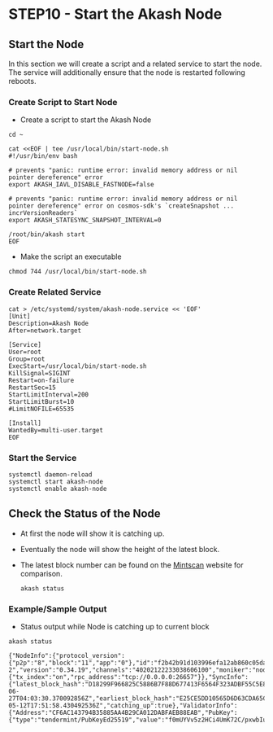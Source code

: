 # STEP10 - Start the Akash Node



## Start the Node

In this section we will create a script and a related service to start the node.  The service will additionally ensure that the node is restarted following reboots.

### Create Script to Start Node

* Create a script to start the Akash Node

```
cd ~

cat <<EOF | tee /usr/local/bin/start-node.sh
#!/usr/bin/env bash

# prevents "panic: runtime error: invalid memory address or nil pointer dereference" error
export AKASH_IAVL_DISABLE_FASTNODE=false

# prevents "panic: runtime error: invalid memory address or nil pointer dereference" error on cosmos-sdk's `createSnapshot ... incrVersionReaders`
export AKASH_STATESYNC_SNAPSHOT_INTERVAL=0

/root/bin/akash start
EOF
```

* Make the script an executable

```
chmod 744 /usr/local/bin/start-node.sh
```

### Create Related Service

```
cat > /etc/systemd/system/akash-node.service << 'EOF'
[Unit]
Description=Akash Node
After=network.target

[Service]
User=root
Group=root
ExecStart=/usr/local/bin/start-node.sh
KillSignal=SIGINT
Restart=on-failure
RestartSec=15
StartLimitInterval=200
StartLimitBurst=10
#LimitNOFILE=65535

[Install]
WantedBy=multi-user.target
EOF
```

### Start the Service

```
systemctl daemon-reload
systemctl start akash-node
systemctl enable akash-node
```

## Check the Status of the Node

* At first the node will show it is catching up.&#x20;
* Eventually the node will show the height of the latest block.&#x20;
*   The latest block number can be found on the [Mintscan](https://www.mintscan.io/akash) website for comparison.

    ```
    akash status
    ```

### Example/Sample Output

* Status output while Node is catching up to current block

```
akash status

{"NodeInfo":{"protocol_version":{"p2p":"8","block":"11","app":"0"},"id":"f2b42b91d103996efa12ab860c05dac66b8e9f7c","listen_addr":"tcp://0.0.0.0:26656","network":"akashnet-2","version":"0.34.19","channels":"40202122233038606100","moniker":"node","other":{"tx_index":"on","rpc_address":"tcp://0.0.0.0:26657"}},"SyncInfo":{"latest_block_hash":"D18299F966825C5886B7F88D677413F6564F323ADBF55C5E80AF76CA8E151E06","latest_app_hash":"4E6A696D911E7A238F4E4BD437712B197858E3A7ED319B12F38961B2C2960C47","latest_block_height":"6493433","latest_block_time":"2022-06-27T04:03:30.370092856Z","earliest_block_hash":"E25CE5DD10565D6D63CDA65C8653A15F962A4D2960D5EC45D1DC0A4DE06F8EE3","earliest_app_hash":"19526102DDBCE254BA71CC8E44185721D611635F638624C6F950EF31D3074E2B","earliest_block_height":"5851001","earliest_block_time":"2022-05-12T17:51:58.430492536Z","catching_up":true},"ValidatorInfo":{"Address":"CF6AC143794B35885AA4B29CA012DABFAEB88EAB","PubKey":{"type":"tendermint/PubKeyEd25519","value":"f0mUYVv5z2HCi4UmK72C/pxwbIu5tdDHEVc94yCLZQc="},"VotingPower":"0"}}
```
